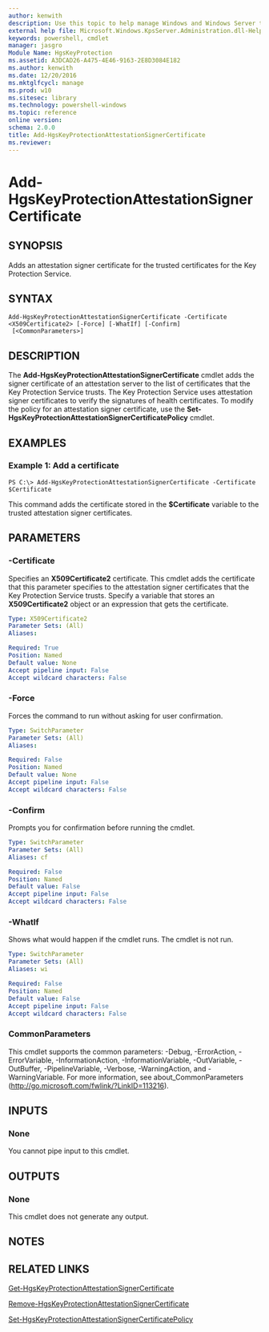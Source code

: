 ```yaml
---
author: kenwith
description: Use this topic to help manage Windows and Windows Server technologies with Windows PowerShell.
external help file: Microsoft.Windows.KpsServer.Administration.dll-Help.xml
keywords: powershell, cmdlet
manager: jasgro
Module Name: HgsKeyProtection
ms.assetid: A3DCAD26-A475-4E46-9163-2E8D3084E182
ms.author: kenwith
ms.date: 12/20/2016
ms.mktglfcycl: manage
ms.prod: w10
ms.sitesec: library
ms.technology: powershell-windows
ms.topic: reference
online version: 
schema: 2.0.0
title: Add-HgsKeyProtectionAttestationSignerCertificate
ms.reviewer:
---
```


# Add-HgsKeyProtectionAttestationSignerCertificate

## SYNOPSIS
Adds an attestation signer certificate for the trusted certificates for the Key Protection Service.

## SYNTAX

```
Add-HgsKeyProtectionAttestationSignerCertificate -Certificate <X509Certificate2> [-Force] [-WhatIf] [-Confirm]
 [<CommonParameters>]
```

## DESCRIPTION
The **Add-HgsKeyProtectionAttestationSignerCertificate** cmdlet adds the signer certificate of an attestation server to the list of certificates that the Key Protection Service trusts.
The Key Protection Service uses attestation signer certificates to verify the signatures of health certificates.
To modify the policy for an attestation signer certificate, use the **Set-HgsKeyProtectionAttestationSignerCertificatePolicy** cmdlet.

## EXAMPLES

### Example 1: Add a certificate
```
PS C:\> Add-HgsKeyProtectionAttestationSignerCertificate -Certificate $Certificate
```

This command adds the certificate stored in the **$Certificate** variable to the trusted attestation signer certificates.

## PARAMETERS

### -Certificate
Specifies an **X509Certificate2** certificate.
This cmdlet adds the certificate that this parameter specifies to the attestation signer certificates that the Key Protection Service trusts.
Specify a variable that stores an **X509Certificate2** object or an expression that gets the certificate.

```yaml
Type: X509Certificate2
Parameter Sets: (All)
Aliases: 

Required: True
Position: Named
Default value: None
Accept pipeline input: False
Accept wildcard characters: False
```

### -Force
Forces the command to run without asking for user confirmation.

```yaml
Type: SwitchParameter
Parameter Sets: (All)
Aliases: 

Required: False
Position: Named
Default value: None
Accept pipeline input: False
Accept wildcard characters: False
```

### -Confirm
Prompts you for confirmation before running the cmdlet.

```yaml
Type: SwitchParameter
Parameter Sets: (All)
Aliases: cf

Required: False
Position: Named
Default value: False
Accept pipeline input: False
Accept wildcard characters: False
```

### -WhatIf
Shows what would happen if the cmdlet runs.
The cmdlet is not run.

```yaml
Type: SwitchParameter
Parameter Sets: (All)
Aliases: wi

Required: False
Position: Named
Default value: False
Accept pipeline input: False
Accept wildcard characters: False
```

### CommonParameters
This cmdlet supports the common parameters: -Debug, -ErrorAction, -ErrorVariable, -InformationAction, -InformationVariable, -OutVariable, -OutBuffer, -PipelineVariable, -Verbose, -WarningAction, and -WarningVariable. For more information, see about_CommonParameters (http://go.microsoft.com/fwlink/?LinkID=113216).

## INPUTS

### None
You cannot pipe input to this cmdlet.

## OUTPUTS

### None
This cmdlet does not generate any output.

## NOTES

## RELATED LINKS

[Get-HgsKeyProtectionAttestationSignerCertificate](./Get-HgsKeyProtectionAttestationSignerCertificate.md)

[Remove-HgsKeyProtectionAttestationSignerCertificate](./Remove-HgsKeyProtectionAttestationSignerCertificate.md)

[Set-HgsKeyProtectionAttestationSignerCertificatePolicy](./Set-HgsKeyProtectionAttestationSignerCertificatePolicy.md)
